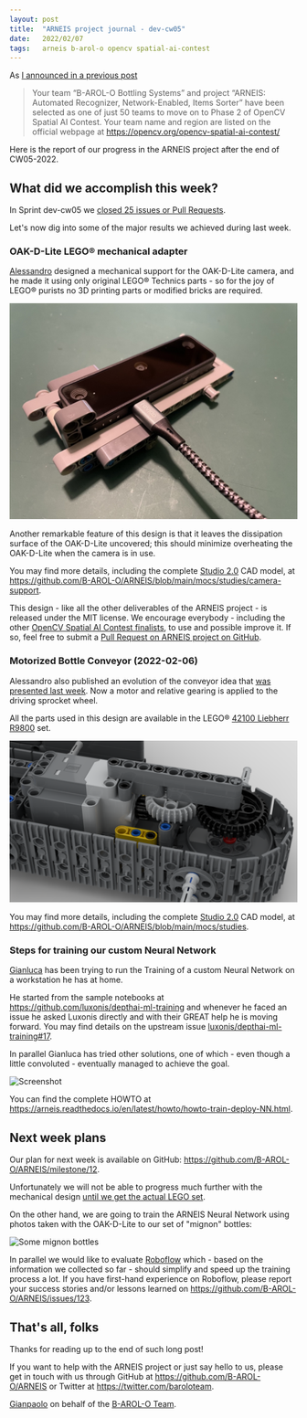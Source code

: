 ```yaml
---
layout: post
title:  "ARNEIS project journal - dev-cw05"
date:   2022/02/07
tags: 	arneis b-arol-o opencv spatial-ai-contest
---
```


<!--
<a href="https://opencv.org/opencv-spatial-ai-contest/#finalists"><img src="https://user-images.githubusercontent.com/75182/146637995-3266f15d-81a4-4470-a337-965404340121.jpg" alt="OpenCV Spatial AI Contest Finalist" width="40%"></a>

Welcome to our weekly status report of the [ARNEIS project](https://github.com/B-AROL-O/ARNEIS)!
-->

As [I announced in a previous post](https://gmacario.github.io/posts/2021-12-18-arneis-spatial-ai-finalist)

> Your team “B-AROL-O Bottling Systems” and project “ARNEIS: Automated Recognizer, Network-Enabled, Items Sorter” have been selected as one of just 50 teams to move on to Phase 2 of OpenCV Spatial AI Contest.
> Your team name and region are listed on the official webpage at <https://opencv.org/opencv-spatial-ai-contest/​>

Here is the report of our progress in the ARNEIS project after the end of CW05-2022.

## What did we accomplish this week?

In Sprint dev-cw05 we [closed 25 issues or Pull Requests](https://github.com/B-AROL-O/ARNEIS/milestone/4?closed=1).

Let's now dig into some of the major results we achieved during last week.

### OAK-D-Lite LEGO® mechanical adapter

[Alessandro](https://github.com/alv67) designed a mechanical support for the OAK-D-Lite camera, and he made it using only original LEGO® Technics parts - so for the joy of LEGO&reg; purists no 3D printing parts or modified bricks are required.

![oak-d-lite-lego-support-01.jpg](https://raw.githubusercontent.com/B-AROL-O/ARNEIS/main/docs/images/oak-d-lite-lego-support-04.jpg)

Another remarkable feature of this design is that it leaves the dissipation surface of the OAK-D-Lite uncovered; this should minimize overheating the OAK-D-Lite when the camera is in use.

You may find more details, including the complete [Studio 2.0](https://stud.io/) CAD model, at <https://github.com/B-AROL-O/ARNEIS/blob/main/mocs/studies/camera-support>.

This design - like all the other deliverables of the ARNEIS project - is released under the MIT license.
We encourage everybody - including the other [OpenCV Spatial AI Contest finalists](https://opencv.org/opencv-spatial-ai-contest/), to use and possible improve it.
If so, feel free to submit a [Pull Request on ARNEIS project on GitHub](https://github.com/B-AROL-O/ARNEIS/pulls).

### Motorized Bottle Conveyor (2022-02-06)

Alessandro also published an evolution of the conveyor idea that [was presented last week](https://gmacario.github.io/posts/2022-01-31-arneis-dev-cw04).
Now a motor and relative gearing is applied to the driving sprocket wheel.

All the parts used in this design are available in the LEGO&reg; [42100 Liebherr R9800](https://www.bricklink.com/v2/catalog/catalogitem.page?S=42100-1) set.

![motorized sprocket wheel](https://github.com/B-AROL-O/ARNEIS/blob/main/mocs/studies/bottle-conveyor-20220206.png?raw=true)

You may find more details, including the complete [Studio 2.0](https://stud.io/) CAD model, at <https://github.com/B-AROL-O/ARNEIS/blob/main/mocs/studies>.

### Steps for training our custom Neural Network

[Gianluca](https://github.com/gteti) has been trying to run the Training of a custom Neural Network on a workstation he has at home.

He started from the sample notebooks at <https://github.com/luxonis/depthai-ml-training> and whenever he faced an issue he asked Luxonis directly and with their GREAT help he is moving forward.
You may find details on the upstream issue [luxonis/depthai-ml-training#17](https://github.com/luxonis/depthai-ml-training/issues/17).

In parallel Gianluca has tried other solutions, one of which - even though a little convoluted - eventually managed to achieve the goal.

![Screenshot](https://user-images.githubusercontent.com/51110452/152745900-3eb33a6c-1fa2-45bf-a8a2-b25cc525edbd.png)

You can find the complete HOWTO at <https://arneis.readthedocs.io/en/latest/howto/howto-train-deploy-NN.html>.



<!--
### First shot at ARNEIS System Architecture

Based on the [ARNEIS Functional Specification](https://arneis.readthedocs.io/en/latest/architecture/arneis-spec.html) we have published last week, we have recently released a first shot of the [ARNEIS System Architecture](https://arneis.readthedocs.io/en/latest/architecture/arneis-sysarch.html) with emphasis of the main mechatronic components which will be involved in the system.

We will be expanding the ARNEIS System Architecture document putting details on the Software components and how we plan to deploy them.
In short, we are targeting a hybrid Kubernetes cloud consisting of computing and storage nodes on Azure, plus an Agent Node running locally on the Raspberry Pi which is also used to control the OAK-D-Lite camera.
-->

<!--
### And the Kubernetes cluster is alive

Even though the software is not yet finalized, we are starting to get our feet wet with Kubernetes and Azure. This may prove helpful for both the training phase of the ARNEIS Neural Network, as well as at runtime to deploy the web application, store the results, etc.

For this reason we have bootstrapped a tiny [Lightweight Kubernetes cluster](https://k3s.io/) and documented the process [in this HOWTO](https://arneis.readthedocs.io/en/latest/howto/howto-install-k3s-for-arneis.html). We hope this document may be helpful and inspiring for other future projects as well!
-->

## Next week plans

Our plan for next week is available on GitHub: <https://github.com/B-AROL-O/ARNEIS/milestone/12>.

<!-- TODO: Add screenshot of <https://github.com/orgs/B-AROL-O/projects/1/views/1> -->

Unfortunately we will not be able to progress much further with the mechanical design [until we get the actual LEGO set](https://github.com/B-AROL-O/ARNEIS/issues/7).

On the other hand, we are going to train the ARNEIS Neural Network using photos taken with the OAK-D-Lite to our set of "mignon" bottles:

![Some mignon bottles](https://user-images.githubusercontent.com/75182/146777189-d154dd14-2f70-4097-a950-b17159fdaaf7.jpg)

In parallel we would like to evaluate [Roboflow](https://roboflow.com/) which - based on the information we collected so far - should simplify and speed up the training process a lot.
If you have first-hand experience on Roboflow, please report your success stories and/or lessons learned on <https://github.com/B-AROL-O/ARNEIS/issues/123>.

## That's all, folks

Thanks for reading up to the end of such long post!

If you want to help with the ARNEIS project or just say hello to us, please get in touch with us through GitHub at <https://github.com/B-AROL-O/ARNEIS> or Twitter at <https://twitter.com/baroloteam>.

[Gianpaolo](https://github.com/gmacario) on behalf of the [B-AROL-O Team](https://github.com/B-AROL-O).

<!-- EOF -->
